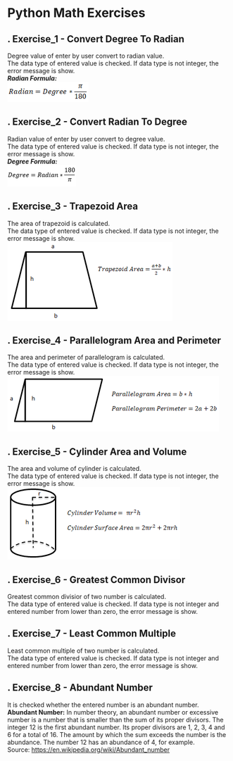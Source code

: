 # Python Math Exercises
## . Exercise_1 - Convert Degree To Radian
Degree value of enter by user convert to radian value.<br/>
The data type of entered value is checked. If data type is not integer, the error message is show.<br/>
**_Radian Formula:_**<br/>
![Radian Formula](images/radian_formula.png)
## . Exercise_2 - Convert Radian To Degree
Radian value of enter by user convert to degree value.<br/>
The data type of entered value is checked. If data type is not integer, the error message is show.<br/>
**_Degree Formula:_**<br/>
![Degree Formula](images/degree_formula.png)
## . Exercise_3 - Trapezoid Area
The area of trapezoid is calculated.<br/>
The data type of entered value is checked. If data type is not integer, the error message is show.<br/>
![Trapeoizd Area Formula](images/trapezoid_area_formula.png)
## . Exercise_4 - Parallelogram Area and Perimeter
The area and perimeter of parallelogram is calculated.<br/>
The data type of entered value is checked. If data type is not integer, the error message is show.<br/>
![Parallelogram Area and Perimeter Formula](images/parallelogram_area_and_perimeter_formula.png)
## . Exercise_5 - Cylinder Area and Volume
The area and volume of cylinder is calculated.<br/>
The data type of entered value is checked. If data type is not integer, the error message is show.<br/>
![Cylinder Area and Volume Formula](images/cylinder_area_and_volume_formula.png)
## . Exercise_6 - Greatest Common Divisor
Greatest common divisior of two number is calculated.<br/>
The data type of entered value is checked. If data type is not integer and entered number from lower than zero, the error message is show.<br/>
## . Exercise_7 - Least Common Multiple
Least common multiple of two number is calculated.<br/>
The data type of entered value is checked. If data type is not integer and entered number from lower than zero, the error message is show.<br/>
## . Exercise_8 - Abundant Number
It is checked whether the entered number is an abundant number.<br/>
**Abundant Number:** In number theory, an abundant number or excessive number is a number that is smaller than the sum of its proper divisors. The integer 12 is the first abundant number. Its proper divisors are 1, 2, 3, 4 and 6 for a total of 16. The amount by which the sum exceeds the number is the abundance. The number 12 has an abundance of 4, for example.<br/> 
Source: https://en.wikipedia.org/wiki/Abundant_number
